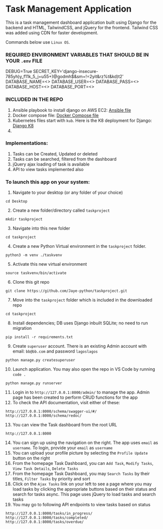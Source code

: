 # Task Management Application
This is a task management dashboard application built using Django for the backend and HTML, TailwindCSS, and jQuery for the frontend.
Tailwind CSS was added using CDN for faster development.

Commands below use `Linux OS`.

### REQUIRED ENVIRONMENT VARIABLES THAT SHOULD BE IN YOUR `.env` FILE
DEBUG=True
SECRET_KEY='django-insecure-785yh)y_f11k_5_j=u55+)@godmh$&sm=!=2yit&rz%t&kd)t2'
DATABASE_NAME=<>
DATABASE_USER=<>
DATABASE_PASS=<>
DATABASE_HOST=<>
DATABASE_PORT=<>

### INCLUDED IN THE REPO
1. Ansible playbook to install django on AWS EC2: [Ansible file](playbook.yml)
2. Docker compose file: [Docker Compose file](docker-compose.yml)
3. Kubernetes files start with `kub`. Here is the K8 deployment for Django: [Django K8](kub_django.yml)
4. 

### Implementations:

1. Tasks can be Created, Updated or deleted 
2. Tasks can be searched, filtered from the dashboard
3. jQuery ajax loading of task is available
4. API to view tasks implemented also

### To launch this app on your system:

1. Navigate to your desktop (or any folder of your choice)
```
cd Desktop
```
2. Create a new folder/directory called `taskproject`
```
mkdir taskproject
```
3. Navigate into this new folder
```
cd taskproject
```
4. Create a new Python Virtual environment in the `taskproject` folder.
```
python3 -m venv ./taskvenv
```
5. Activate this new virtual environment
```
source taskvenv/bin/activate
```
6. Clone this git repo
```
git clone https://github.com/Jaye-python/taskproject.git
```
7. Move into the `taskproject` folder which is included in the downloaded repo
```
cd taskproject
```
8. Install dependencies; DB uses Django inbuilt SQLite; no need to run migration
```
pip install -r requirements.txt
```
9. Create `superuser` account. There is an existing Admin account with email: `bb@bb.com` and password `lagoslagos`
```
python manage.py createsuperuser
```
10. Launch application. You may also open the repo in VS Code by running `code .`
```
python manage.py runserver
```
11. Login in to `http://127.0.0.1:8000/admin/` to manage the app. Admin page has been created to perform CRUD functions for the app
12. To check the API documentation, visit either of these:
```
http://127.0.0.1:8000/schema/swagger-ui/#/
http://127.0.0.1:8000/schema/redoc/
```
13. You can view the Task dashboard from the root URL
```
http://127.0.0.1:8000
```
14. You can sign up using the navigation on the right. The app uses `email` as `username`. To login, provide your `email` as `username`
15. You can upload your profile picture by selecting the `Profile Update` button on the right
16. From the homepage Task Dashboard, you can `Add Task`, `Modify Tasks`, `View Task Details`, `Delete Tasks`
17. From the homepage Task Dashboard, you may `Search Tasks` by their titles, `Filter Tasks` by priority and sort
18. Click on the `Ajax Tasks` link on your left to see a page where you may load tasks by clicking the appropriate buttons based on their status and search for tasks async. This page uses jQuery to load tasks and search tasks
19. You may go to following API endpoints to view tasks based on status
```
http://127.0.0.1:8000/tasks/in_progress/
http://127.0.0.1:8000/tasks/completed/
http://127.0.0.1:8000/tasks/overdue/
```
